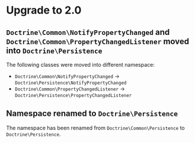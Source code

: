 # Upgrade to 2.0

## `Doctrine\Common\NotifyPropertyChanged` and `Doctrine\Common\PropertyChangedListener` moved into `Doctrine\Persistence`

The following classes were moved into different namespace:
 * `Doctrine\Common\NotifyPropertyChanged` -> `Doctrine\Persistence\NotifyPropertyChanged`
 * `Doctrine\Common\PropertyChangedListener` -> `Doctrine\Persistence\PropertyChangedListener`

## Namespace renamed to `Doctrine\Persistence`

The namespace has been renamed from `Doctrine\Common\Persistence` to `Doctrine\Persistence`.
